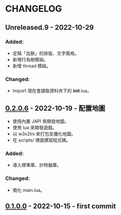 # CHANGELOG

## Unreleased.9 - 2022-10-29
### Added:
- 定稿「血脈」的排版、文字風格。
- 新增行為樹模組。
- 新增 thread 模組。

### Changed:
- Import 現在會讀取資料夾下的 __init__.lua。

## [0.2.0.6][0.2.0] - 2022-10-19 - 配置地圖
- 使用內置 JAPI 來開發地圖。
- 使用 lua 來開發遊戲。
- 以 w3x2lni 來打包及優化地圖。
- 在 scripts/ 裡面撰寫程式碼。

### Added:
- 導入標準庫、計時器庫。

### Changed:
- 簡化 main.lua。

[0.2.0]:https://github.com/sugky7302/Unreal-Disaster/commit/77793baea0fa3a118218cab192f04411f2b87a31

## [0.1.0.0][0.1.0] - 2022-10-15 - first commit
[0.1.0]:https://github.com/sugky7302/Unreal-Disaster/commit/1214be16d41895690c5207cd73cf89f9de139e1c